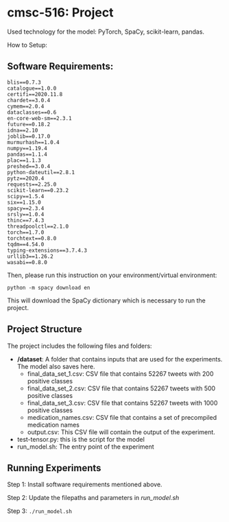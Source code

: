 # cmsc-516: Project

Used technology for the model: PyTorch, SpaCy, scikit-learn, pandas.

How to Setup:

## Software Requirements:

```
blis==0.7.3
catalogue==1.0.0
certifi==2020.11.8
chardet==3.0.4
cymem==2.0.4
dataclasses==0.6
en-core-web-sm==2.3.1
future==0.18.2
idna==2.10
joblib==0.17.0
murmurhash==1.0.4
numpy==1.19.4
pandas==1.1.4
plac==1.1.3
preshed==3.0.4
python-dateutil==2.8.1
pytz==2020.4
requests==2.25.0
scikit-learn==0.23.2
scipy==1.5.4
six==1.15.0
spacy==2.3.4
srsly==1.0.4
thinc==7.4.3
threadpoolctl==2.1.0
torch==1.7.0
torchtext==0.8.0
tqdm==4.54.0
typing-extensions==3.7.4.3
urllib3==1.26.2
wasabi==0.8.0
```

Then, please run this instruction on your environment/virtual environment:

`python -m spacy download en`

This will download the SpaCy dictionary which is necessary to run the project.

## Project Structure

The project includes the following files and folders:

  - __/dataset__: A folder that contains inputs that are used for the experiments. The model also saves here.
	- final_data_set_1.csv: CSV file that contains 52267 tweets with 200 positive classes
	- final_data_set_2.csv: CSV file that contains 52267 tweets with 500 positive classes
	- final_data_set_3.csv: CSV file that contains 52267 tweets with 1000 positive classes
	- medication_names.csv: CSV file that contains a set of precompiled medication names
    - output.csv: This CSV file will contain the output of the experiment.
  - test-tensor.py: this is the script for the model
  - run_model.sh: The entry point of the experiment



## Running Experiments
Step 1: Install software requirements mentioned above.

Step 2: Update the filepaths and parameters in *run_model.sh*

Step 3: `./run_model.sh`
